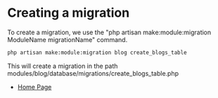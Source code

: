 # Creating a migration

To create a migration, we use the "php artisan make:module:migration ModuleName migrationName" command.

``` bash
php artisan make:module:migration blog create_blogs_table
```

This will create a migration in the path modules/blog/database/migrations/create_blogs_table.php

- [Home Page](https://idel327.github.io/laravel-modular)